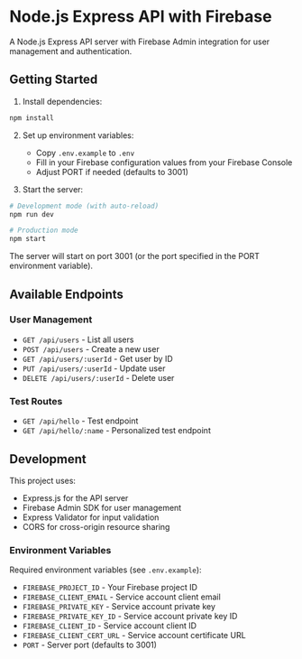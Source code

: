 # Node.js Express API with Firebase

A Node.js Express API server with Firebase Admin integration for user management and authentication.

## Getting Started

1. Install dependencies:
```bash
npm install
```

2. Set up environment variables:
   - Copy `.env.example` to `.env`
   - Fill in your Firebase configuration values from your Firebase Console
   - Adjust PORT if needed (defaults to 3001)

3. Start the server:
```bash
# Development mode (with auto-reload)
npm run dev

# Production mode
npm start
```

The server will start on port 3001 (or the port specified in the PORT environment variable).

## Available Endpoints

### User Management
- `GET /api/users` - List all users
- `POST /api/users` - Create a new user
- `GET /api/users/:userId` - Get user by ID
- `PUT /api/users/:userId` - Update user
- `DELETE /api/users/:userId` - Delete user

### Test Routes
- `GET /api/hello` - Test endpoint
- `GET /api/hello/:name` - Personalized test endpoint

## Development

This project uses:
- Express.js for the API server
- Firebase Admin SDK for user management
- Express Validator for input validation
- CORS for cross-origin resource sharing

### Environment Variables

Required environment variables (see `.env.example`):
- `FIREBASE_PROJECT_ID` - Your Firebase project ID
- `FIREBASE_CLIENT_EMAIL` - Service account client email
- `FIREBASE_PRIVATE_KEY` - Service account private key
- `FIREBASE_PRIVATE_KEY_ID` - Service account private key ID
- `FIREBASE_CLIENT_ID` - Service account client ID
- `FIREBASE_CLIENT_CERT_URL` - Service account certificate URL
- `PORT` - Server port (defaults to 3001)

